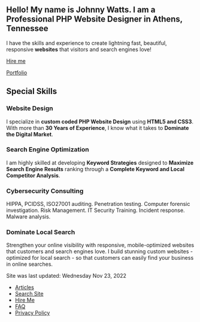 Hello! My name is ****Johnny Watts****. I am a **Professional PHP** ******Website Designer****** in **Athens, Tennessee**
-------------------------------------------------------------------------------------------------------------------------

I have the skills and experience to create lightning fast, beautiful, responsive **websites** that visitors and search engines love!

[Hire me](https://kdgwebsolutions.com/hire-a-professional-web-designer-athens-tn)

[Portfolio](https://kdgwebsolutions.com/portfolio)

Special Skills
--------------

### **Website Design**

I specialize in **custom coded PHP Website Design** using **HTML5 and CSS3**. With more than **30 Years of Experience**, I know what it takes to **Dominate the Digital Market**.

### **Search Engine Optimization**

I am highly skilled at developing **Keyword Strategies** designed to **Maximize Search Engine Results** ranking through a **Complete Keyword and Local Competitor Analysis**.

### **Cybersecurity Consulting**

HIPPA, PCIDSS, ISO27001 auditing. Penetration testing. Computer forensic investigation. Risk Management. IT Security Training. Incident response. Malware analysis.

  

### **Dominate Local Search**

Strengthen your online visibility with responsive, mobile-optimized websites that customers and search engines love. I build stunning custom websites - optimized for local search - so that customers can easily find your business in online searches.

Site was last updated: Wednesday Nov 23, 2022

*   [Articles](./digital-marketing-self-help-articles)
*   [Search Site](./search)
*   [Hire Me](./hire-web-designer-athens-tn)
*   [FAQ](./frequently-asked-questions)
*   [Privacy Policy](./privacy-policy)

[](https://www.linkedin.com/in/johnny-watts-695751125/)[](https://github.com/kaotickj)